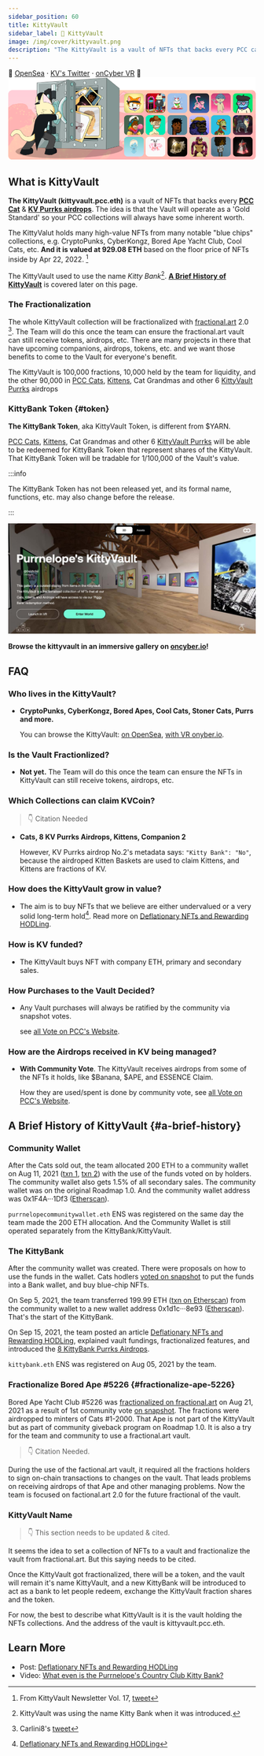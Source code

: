```yaml
---
sidebar_position: 60
title: KittyVault
sidebar_label: 🏦 KittyVault
image: /img/cover/kittyvault.png
description: "The KittyVault is a vault of NFTs that backs every PCC cat & first 8 airdrops. It is the 'Gold Standard' that keeps your PCC NFTs secured."
---
```


🏦
[OpenSea](https://opensea.io/kittyvault.pcc.eth) ·
[KV's Twitter](https://twitter.com/KittyVault) ·
[onCyber VR](https://oncyber.io/spaces/RKJMFEwiVG8f6V1aPL08)
🏦
![](./assets/kittyvault.png)

## What is KittyVault

**The KittyVault (kittyvault.pcc.eth)** is a vault of NFTs that backs every [**PCC Cat**](../collections/cats/index.md) & [**KV Purrks airdrops**](../collections/kittyvault-purrks/index.md). The idea is that the Vault will operate as a 'Gold Standard' so your PCC collections will always have some inherent worth.

The KittyValut holds many high-value NFTs from many notable "blue chips" collections, e.g. CryptoPunks, CyberKongz, Bored Ape Yacht Club, Cool Cats, etc. **And it is valued at 929.08 ETH** based on the floor price of NFTs inside by Apr 22, 2022. [^2]

The KittyVault used to use the name _Kitty Bank_[^1]. [**A Brief History of KittyVault**](#a-brief-history) is covered later on this page.

### The Fractionalization

The whole KittyVault collection will be fractionalized with [fractional.art](https://fractional.art) 2.0 [^3]. The Team will do this once the team can ensure the fractional.art vault can still receive tokens, airdrops, etc. There are many projects in there that have upcoming companions, airdrops, tokens, etc. and we want those benefits to come to the Vault for everyone's benefit.

The KittyVault is 100,000 fractions, 10,000 held by the team for liquidity, and the other 90,000 in [PCC Cats](../collections/cats/index.md), [Kittens](../collections/kittens/index.md), Cat Grandmas and other 6 [KittyVault Purrks](../collections/kittyvault-purrks/index.md) airdrops

### KittyBank Token {#token}

**The KittyBank Token**, aka KittyVault Token, is different from $YARN.

[PCC Cats](../collections/cats/index.md), [Kittens](../collections/kittens/index.md), Cat Grandmas and other 6 [KittyVault Purrks](../collections/kittyvault-purrks/index.md) will be able to be redeemed for KittyBank Token that represent shares of the KittyVault. That KittyBank Token will be tradable for 1/100,000 of the Vault's value.

:::info

The KittyBank Token has not been released yet, and its formal name, functions, etc. may also change before the release.

:::

[![](./assets/oncyber.jpg)](https://oncyber.io/spaces/RKJMFEwiVG8f6V1aPL08)

**Browse the kittyvault in an immersive gallery on [oncyber.io](https://oncyber.io/spaces/RKJMFEwiVG8f6V1aPL08)!**

## FAQ

### Who lives in the KittyVault?

- **CryptoPunks, CyberKongz, Bored Apes, Cool Cats, Stoner Cats, Purrs and more.**

  You can browse the KittyVault: [on OpenSea](https://opensea.io/kittyvault.pcc.eth), [with VR onyber.io](https://oncyber.io/spaces/RKJMFEwiVG8f6V1aPL08).

### Is the Vault Fractionlized?

- **Not yet.** The Team will do this once the team can ensure the NFTs in KittyVault can still receive tokens, airdrops, etc.

### Which Collections can claim KVCoin?

> 👇 Citation Needed

- **Cats, 8 KV Purrks Airdrops, Kittens, Companion 2**

  However, KV Purrks airdrop No.2's metadata says: `"Kitty Bank": "No"`, because the airdroped Kitten Baskets are used to claim Kittens, and Kittens are fractions of KV.

### How does the KittyVault grow in value?

- The aim is to buy NFTs that we believe are either undervalued or a very solid long-term hold[^4]. Read more on [Deflationary NFTs and Rewarding HODLing](/posts/2021/08/15/post/deflationary-nfts-and-rewarding-hodling-kittybank).

### How is KV funded?

- The KittyVault buys NFT with company ETH, primary and secondary sales.

### How Purchases to the Vault Decided?

- Any Vault purchases will always be ratified by the community via snapshot votes.

  see [all Vote on PCC's Website](https://www.purrnelopescountryclub.com/voting).

### How are the Airdrops received in KV being managed?

- **With Community Vote**. The KittyVault receives airdrops from some of the NFTs it holds, like $Banana, $APE, and ESSENCE Claim.

  How they are used/spent is done by community vote, see [all Vote on PCC's Website](https://www.purrnelopescountryclub.com/voting).

## A Brief History of KittyVault {#a-brief-history}

### Community Wallet

After the Cats sold out, the team allocated 200 ETH to a community wallet on Aug 11, 2021 ([txn 1](https://etherscan.io/tx/0xb5003f2b49eea89d15357f710a3145f13da83d6ceb8daab386c2afbdea787270), [txn 2](https://etherscan.io/tx/0x6fdd6e55f067aed7a5f95ef726b248e2f7dfd126f3cde005b86ea6b8dd71fd61)) with the use of the funds voted on by holders. The community wallet also gets 1.5% of all secondary sales. The community wallet was on the original Roadmap 1.0. And the community wallet address was 0x1F4A···1Df3 ([Etherscan](https://etherscan.io/address/0x1F4A4fdFB5C729DC5D397A3541b38BF13a841Df3)).

`purrnelopecommunitywallet.eth` ENS was registered on the same day the team made the 200 ETH allocation. And the Community Wallet is still operated separately from the KittyBank/KittyVault.

### The KittyBank

After the community wallet was created. There were proposals on how to use the funds in the wallet. Cats hodlers [voted on snapshot](https://snapshot.org/#/purrnelopescountryclub.eth/proposal/QmYPtG4jidGRuixKXHPpFioErxXbe8uhrkthHYQ1VjKztj) to put the funds into a Bank wallet, and buy blue-chip NFTs.

On Sep 5, 2021, the team transferred 199.99 ETH ([txn on Etherscan](https://etherscan.io/tx/0x526676836451a16ca16f200d0ce664f37242dc2a27d32e8294aa3dfa73f843f8)) from the community wallet to a new wallet address 0x1d1c···8e93 ([Etherscan](https://etherscan.io/address/0x1d1c9Dad9A24b1E9324605153906d584520b8e93)). That's the start of the KittyBank.

On Sep 15, 2021, the team posted an article [Deflationary NFTs and Rewarding HODLing](/posts/2021/08/15/post/deflationary-nfts-and-rewarding-hodling-kittybank), explained vault fundings, fractionalized features, and introduced the [8 KittyBank Purrks Airdrops](../collections/kittyvault-purrks/index.md).

`kittybank.eth` ENS was registered on Aug 05, 2021 by the team.

### Fractionalize Bored Ape #5226 {#fractionalize-ape-5226}

Bored Ape Yacht Club #5226 was [fractionalized on fractional.art](https://fractional.art/vaults/0x0441f4355D918d60E59d42E37ebCDF94De2727c3) on Aug 21, 2021 as a result of 1st community vote [on snapshot](https://snapshot.org/#/purrnelopescountryclub.eth/proposal/QmTJ295RrF4rG8Hmr9R2cTp8fKd8vGjbUNcDJM6vZ3CuUW). The fractions were airdropped to minters of Cats #1-2000. That Ape is not part of the KittyVault but as part of community giveback program on Roadmap 1.0. It is also a try for the team and community to use a fractional.art vault.

> 👇 Citation Needed.

During the use of the factional.art vault, it required all the fractions holders to sign on-chain transactions to changes on the vault. That leads problems on receiving airdrops of that Ape and other managing problems. Now the team is focused on factional.art 2.0 for the future fractional of the vault.

### KittyVault Name

> 👇 This section needs to be updated & cited.

It seems the idea to set a collection of NFTs to a vault and fractionalize the vault from fractional.art. But this saying needs to be cited.

Once the KittyVault got fractionalized, there will be a token, and the vault will remain it's name KittyVault, and a new KittyBank will be introduced to act as a bank to let people redeem, exchange the KittyVault fraction shares and the token.

For now, the best to describe what KittyVault is it is the vault holding the NFTs collections. And the address of the vault is kittyvault.pcc.eth.

## Learn More

- Post: [Deflationary NFTs and Rewarding HODLing](/posts/2021/08/15/post/deflationary-nfts-and-rewarding-hodling-kittybank)
- Video: [What even is the Purrnelope's Country Club Kitty Bank?](/posts/learn/what-is-pcc-kitty-bank)

[^1]: KittyVault was using the name Kitty Bank when it was introduced.
[^2]: From KittyVault Newsletter Vol. 17, [tweet](https://twitter.com/PurrnelopesCC/status/1517586538695061504)
[^3]: Carlini8's [tweet](https://twitter.com/Carlini8N/status/1479861487380443140)
[^4]: [Deflationary NFTs and Rewarding HODLing](/posts/2021/08/15/post/deflationary-nfts-and-rewarding-hodling-kittybank)
